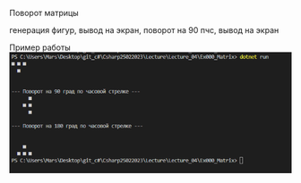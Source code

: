 Поворот матрицы

генерация фигур, вывод на экран, поворот на 90 пчс, вывод на экран 

Пример работы
![](image.png)
